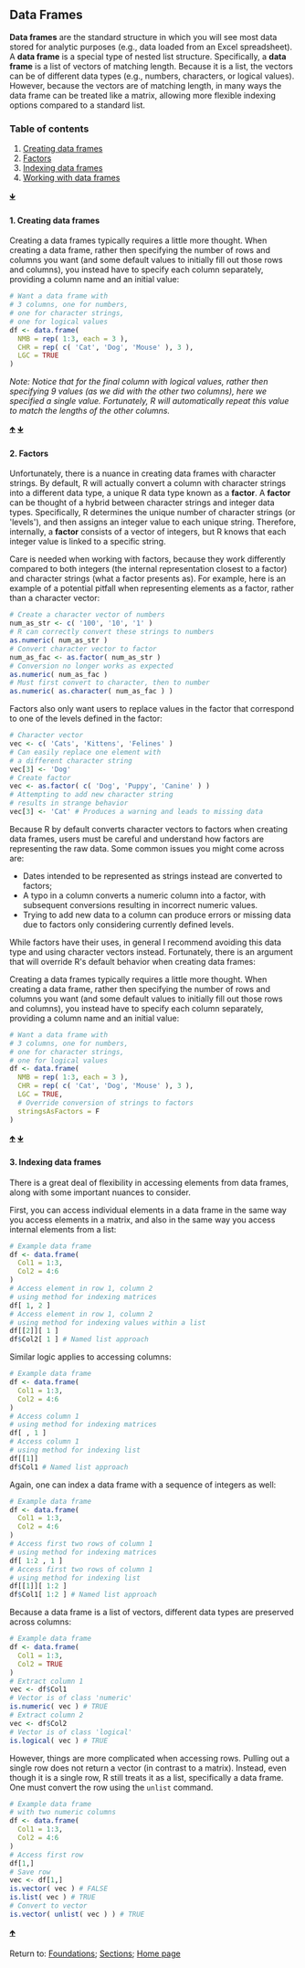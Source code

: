 ## Data Frames

__Data frames__ are the standard structure in which you will see most data stored for analytic purposes (e.g., data loaded from an Excel spreadsheet). A __data frame__ is a special type of nested list structure. Specifically, a __data frame__ is a list of vectors of matching length. Because it is a list, the vectors can be of different data types (e.g., numbers, characters, or logical values). However, because the vectors are of matching length, in many ways the data frame can be treated like a matrix, allowing more flexible indexing options compared to a standard list.

<a name="TOC"></a>
### Table of contents
1. <a href="#S01">Creating data frames</a>
2. <a href="#S02">Factors</a>
2. <a href="#S03">Indexing data frames</a>
3. <a href="#S04">Working with data frames</a>

<a href="#END">&#129147;</a>

<a name="S01"></a>
#### 1. Creating data frames

Creating a data frames typically requires a little more thought. When creating a data frame, rather then specifying the number of rows and columns you want (and some default values to initially fill out those rows and columns), you instead have to specify each column separately, providing a column name and an initial value:
```R
# Want a data frame with 
# 3 columns, one for numbers,
# one for character strings, 
# one for logical values
df <- data.frame(
  NMB = rep( 1:3, each = 3 ),
  CHR = rep( c( 'Cat', 'Dog', 'Mouse' ), 3 ),
  LGC = TRUE
)
```

*Note: Notice that for the final column with logical values, rather then specifying 9 values (as we did with the other two columns), here we specified a single value. Fortunately, R will automatically repeat this value to match the lengths of the other columns.*

<a href="#TOC">&#129145;</a> <a href="#END">&#129147;</a>

<a name="S02"></a>
#### 2. Factors

Unfortunately, there is a nuance in creating data frames with character strings. By default, R will actually convert a column with character strings into a different data type, a unique R data type known as a __factor__. A __factor__ can be thought of a hybrid between character strings and integer data types. Specifically, R determines the unique number of character strings (or 'levels'), and then assigns an integer value to each unique string. Therefore, internally, a __factor__ consists of a vector of integers, but R knows that each integer value is linked to a specific string.

Care is needed when working with factors, because they work differently compared to both integers (the internal representation closest to a factor) and character strings (what a factor presents as). For example, here is an example of a potential pitfall when representing elements as a factor, rather than a character vector:
```R
# Create a character vector of numbers
num_as_str <- c( '100', '10', '1' )
# R can correctly convert these strings to numbers
as.numeric( num_as_str )
# Convert character vector to factor
num_as_fac <- as.factor( num_as_str )
# Conversion no longer works as expected
as.numeric( num_as_fac )
# Must first convert to character, then to number
as.numeric( as.character( num_as_fac ) )
```

Factors also only want users to replace values in the factor that correspond to one of the levels defined in the factor:
```R
# Character vector
vec <- c( 'Cats', 'Kittens', 'Felines' )
# Can easily replace one element with 
# a different character string
vec[3] <- 'Dog'
# Create factor
vec <- as.factor( c( 'Dog', 'Puppy', 'Canine' ) )
# Attempting to add new character string 
# results in strange behavior
vec[3] <- 'Cat' # Produces a warning and leads to missing data
```

Because R by default converts character vectors to factors when creating data frames, users must be careful and understand how factors are representing the raw data. Some common issues you might come across are:
* Dates intended to be represented as strings instead are converted to factors;
* A typo in a column converts a numeric column into a factor, with subsequent conversions resulting in incorrect numeric values.
* Trying to add new data to a column can produce errors or missing data due to factors only considering currently defined levels.

While factors have their uses, in general I recommend avoiding this data type and using character vectors instead. Fortunately, 
there is an argument that will override R's default behavior when creating data frames:

Creating a data frames typically requires a little more thought. When creating a data frame, rather then specifying the number of rows and columns you want (and some default values to initially fill out those rows and columns), you instead have to specify each column separately, providing a column name and an initial value:
```R
# Want a data frame with 
# 3 columns, one for numbers,
# one for character strings, 
# one for logical values
df <- data.frame(
  NMB = rep( 1:3, each = 3 ),
  CHR = rep( c( 'Cat', 'Dog', 'Mouse' ), 3 ),
  LGC = TRUE,
  # Override conversion of strings to factors
  stringsAsFactors = F
)
```

<a href="#TOC">&#129145;</a> <a href="#END">&#129147;</a>

<a name="S03"></a>
#### 3. Indexing data frames

There is a great deal of flexibility in accessing elements from data frames, along with some important nuances to consider.

First, you can access individual elements in a data frame in the same way you access elements in a matrix, and also in the same way you access internal elements from a list:
```R
# Example data frame
df <- data.frame(
  Col1 = 1:3,
  Col2 = 4:6
)
# Access element in row 1, column 2
# using method for indexing matrices
df[ 1, 2 ]
# Access element in row 1, column 2
# using method for indexing values within a list
df[[2]][ 1 ]
df$Col2[ 1 ] # Named list approach
```

Similar logic applies to accessing columns:
```R
# Example data frame
df <- data.frame(
  Col1 = 1:3,
  Col2 = 4:6
)
# Access column 1
# using method for indexing matrices
df[ , 1 ]
# Access column 1
# using method for indexing list
df[[1]]
df$Col1 # Named list approach
```

Again, one can index a data frame with a sequence of integers as well:
```R
# Example data frame
df <- data.frame(
  Col1 = 1:3,
  Col2 = 4:6
)
# Access first two rows of column 1
# using method for indexing matrices
df[ 1:2 , 1 ]
# Access first two rows of column 1
# using method for indexing list
df[[1]][ 1:2 ]
df$Col1[ 1:2 ] # Named list approach
```

Because a data frame is a list of vectors, different data types are preserved across columns:
```R
# Example data frame
df <- data.frame(
  Col1 = 1:3,
  Col2 = TRUE
)
# Extract column 1
vec <- df$Col1
# Vector is of class 'numeric'
is.numeric( vec ) # TRUE
# Extract column 2
vec <- df$Col2
# Vector is of class 'logical'
is.logical( vec ) # TRUE
```

However, things are more complicated when accessing rows. Pulling out a single row does not return a vector (in contrast to a matrix). Instead, even though it is a single row, R still treats it as a list, specifically a data frame. One must convert the row using the `unlist` command.
```R
# Example data frame 
# with two numeric columns
df <- data.frame(
  Col1 = 1:3,
  Col2 = 4:6
)
# Access first row
df[1,]
# Save row
vec <- df[1,]
is.vector( vec ) # FALSE
is.list( vec ) # TRUE
# Convert to vector
is.vector( unlist( vec ) ) # TRUE
```

<a href="#TOC">&#129145;</a>

<a name="END"></a>
Return to:
[Foundations](C03_P000_Foundations.md);
[Sections](C00_P002_Chapters.md);
[Home page](https://rettopnivek.github.io/R_training/)



